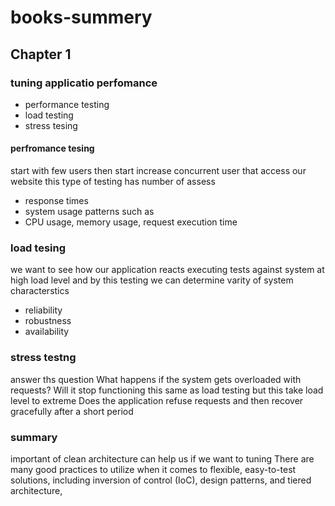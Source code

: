 # books-summery
## Chapter 1
### tuning applicatio perfomance 
- performance testing
- load testing 
- stress tesing
#### perfromance tesing 
start with few users then start increase concurrent user that access our website 
this type of testing has number of assess
- response times 
- system usage patterns such as 
- CPU usage, memory usage, request execution time
### load tesing 
 we want to see how our application reacts executing tests against system at high load level
 and by this testing we can determine varity of system characterstics 
 - reliability
 - robustness
 - availability
 ### stress testng 
 answer ths question What happens if the system gets overloaded with requests? Will it stop functioning
 this same as load testing but this take load level to extreme 
 Does the application refuse requests and 
then recover gracefully after a short period

### summary
important of clean architecture can help us if we want to tuning
There are many good practices to utilize when it comes to flexible, easy-to-test solutions, 
including inversion of control (IoC), design patterns, and tiered architecture,

